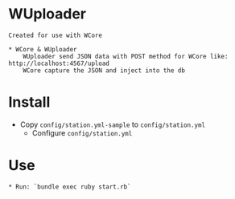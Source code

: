 # WUploader 
	
	Created for use with WCore

	* WCore & WUploader
		WUploader send JSON data with POST method for WCore like: http://localhost:4567/upload
		WCore capture the JSON and inject into the db

# Install

  * Copy `config/station.yml-sample` to `config/station.yml`
	* Configure `config/station.yml`

# Use
	
	* Run: `bundle exec ruby start.rb`

